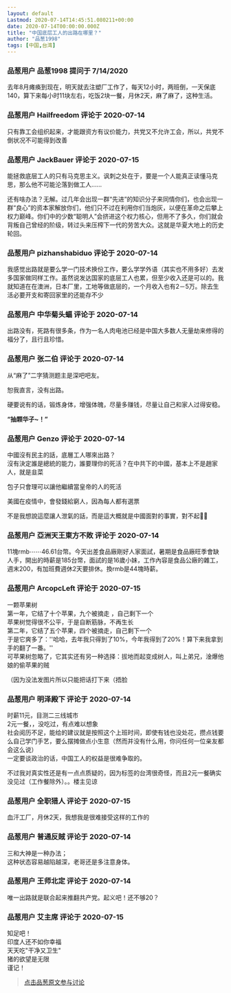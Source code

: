 ```yaml
---
layout: default
Lastmod: 2020-07-14T14:45:51.080211+00:00
date: 2020-07-14T00:00:00.000Z
title: "中国底层工人的出路在哪里？"
author: "品葱1998"
tags: [中国,台湾]
---
```



### 品葱用户 **品葱1998** 提问于 7/14/2020
    
去年8月瘫痪到现在，明天就去注塑厂工作了，每天12小时，两班倒，一天保底140，算下来每小时11块左右，吃饭2块一餐，月休2天，麻了麻了，这种生活。
    
                

### 品葱用户 **Hailfreedom** 评论于 2020-07-14
        
只有靠工会组织起来，才能跟资方有议价能力，共党又不允许工会，所以，共党不倒状况不可能得到改善
        
                

### 品葱用户 **JackBauer** 评论于 2020-07-15
        
能拯救底层工人的只有马克思主义。讽刺之处在于，要是一个人能真正读懂马克思，那么他不可能沦落到做工人……  
  
还有啥办法？无解。过几年会出现一群“先进”的知识分子来同情你们，也会出现一群“良心”的资本家解放你们，他们只不过在利用你们当炮灰，以便在革命之后攀上权力巅峰。你们中的少数“聪明人”会挤进这个权力核心，但用不了多久，你们就会背叛自己曾经的阶级，转过头来压榨下一代的劳苦大众。这就是华夏大地上的历史轮回。
        
                

### 品葱用户 **pizhanshabiduo** 评论于 2020-07-14
        
我感觉出路就是要么学一门技术换份工作，要么学学外语（其实也不用多好）去发多国家做同样工作。虽然说发达国家的底层工人也累，但至少收入还是可以的。我就知道在在澳洲，日本厂里，工地等做底层的，一个月收入也有2－5万。除去生活必要开支和寄回家里的还能存不少
        
                

### 品葱用户 **中华菊头蝠** 评论于 2020-07-14
        
出路没有，死路有很多条，作为一名人肉电池已经是中国大多数人无量劫来修得的福分了，且行且珍惜。
        
                

### 品葱用户 **张二伯** 评论于 2020-07-14
        
从“麻了”二字猜测题主是深吧吧友。  
  
恕我直言，没有出路。  
  
硬要说有的话，锻炼身体，增强体魄，尽量多赚钱，尽量让自己和家人过得安稳。  
  
**“抽颗华子~！”**
        
                

### 品葱用户 **Genzo** 评论于 2020-07-14
        
中國沒有民主的話，底層工人哪來出路？  
沒有決定誰是總統的能力，誰要理你的死活？在中共下的中國，基本上不是趙家人，就是韭菜  
  
包子只會理可以讓他繼續當皇帝的人的死活  
  
美國在疫情中，會發錢給窮人，因為每人都有選票  
  
不是我想說這麼讓人泄氣的話，而是這大概就是中國面對的事實，對不起🙏🏻
        
                

### 品葱用户 **亞洲天王東方不敗** 评论于 2020-07-14
        
11塊rmb⋯⋯46.61台幣。今天出差食品廠剛好人家面試，暑期是食品廠旺季會缺人手，開出的時薪是185台幣，面試的是16歲小妹，工作內容是食品公廠的雜工，週末200，有加班費週休2天要排休。換rmb是44塊時薪。
        
                

### 品葱用户 **ArcopcLeft** 评论于 2020-07-15
        
一颗苹果树  
第一年，它结了十个苹果，九个被摘走 ，自己剩下一个  
苹果树觉得很不公平，于是自断筋脉，不再生长  
第二年，它结了五个苹果，四个被摘走，自己剩下一个  
于是它爽多了：''哈哈，去年我只得到了10%，今年我得到了20%！算下来我拿到手的翻了一番。''  
可苹果树忽略了，它其实还有另一种选择：拔地而起变成树人，叫上弟兄，淦爆他娘的偷苹果的贼  
  
  
（因为没法发图片所以只能把话打下来（捂脸
        
                

### 品葱用户 **明泽殿下** 评论于 2020-07-14
        
时薪11元，目测二三线城市  
2元一餐，，没吃过，有点难以想象  
社会阅历不足，能给的建议就是按照这个上班时间，即使有钱也没处花，攒点钱要么自己学门手艺，要么摆摊做点小生意（然而并没有什么用，你问任何一位亲友都会这么说）  
一定要谈政治的话，中国工人的权益是很难争取的。  
  
不过我对真实性还是有一点点质疑的，因为标签的台湾很奇怪，而且2元一餐确实没见过（工作餐除外）。。楼主见谅
        
                

### 品葱用户 **全职猎人** 评论于 2020-07-15
        
血汗工厂，月休2天，我想我是很难接受这样的工作的
        
                

### 品葱用户 **普通反賊** 评论于 2020-07-14
        
三和大神是一种办法；  
这种状态容易越陷越深，老哥还是多注意身体。
        
                

### 品葱用户 **王师北定** 评论于 2020-07-14
        
唯一出路就是联合起来推翻共产党。起义吧！还不够20？
        
                

### 品葱用户 **艾主席** 评论于 2020-07-15
        
知足吧！  
印度人还不如你幸福  
天天吃"干净又卫生"  
猪的欲望是无限  
谨记！
        
                





> [点击品葱原文参与讨论](https://pincong.rocks/question/28493)

